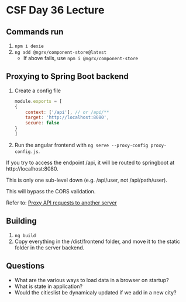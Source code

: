 # CSF Day 36 Lecture

## Commands run

1. `npm i dexie`
2. `ng add @ngrx/component-store@latest`
    - If above fails, use `npm i @ngrx/component-store`


## Proxying to Spring Boot backend
1. Create a config file
    ```js
    module.exports = [
    {
        context: ['/api'], // or /api/**
        target: 'http://localhost:8080',
        secure: false
    }
    ]
    ```

2. Run the angular frontend with `ng serve --proxy-config proxy-config.js`.


If you try to access the endpoint /api, it will be routed to springboot at http://localhost:8080. 



This is only one sub-level down (e.g. /api/user, not /api/path/user). 

This will bypass the CORS validation. 

Refer to: [Proxy API requests to another server](https://stackoverflow.com/questions/37172928/how-to-proxy-api-requests-to-another-server)


## Building
1. `ng build`
2. Copy everything in the /dist/frontend folder, and move it to the static folder in the server backend.


## Questions
- What are the various ways to load data in a browser on startup?
- What is state in application?
- Would the citieslist be dynamicaly updated if we add in a new city?